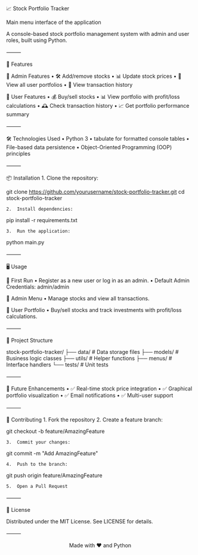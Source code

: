📈 Stock Portfolio Tracker

Main menu interface of the application

A console-based stock portfolio management system with admin and user roles, built using Python.

⸻

🌟 Features

🔹 Admin Features
	•	🛠️ Add/remove stocks
	•	📊 Update stock prices
	•	👥 View all user portfolios
	•	📜 View transaction history

🔹 User Features
	•	💰 Buy/sell stocks
	•	📊 View portfolio with profit/loss calculations
	•	🕰️ Check transaction history
	•	📈 Get portfolio performance summary

⸻

🛠️ Technologies Used
	•	Python 3
	•	tabulate for formatted console tables
	•	File-based data persistence
	•	Object-Oriented Programming (OOP) principles

⸻

📦 Installation
	1.	Clone the repository:

git clone https://github.com/yourusername/stock-portfolio-tracker.git
cd stock-portfolio-tracker


	2.	Install dependencies:

pip install -r requirements.txt


	3.	Run the application:

python main.py



⸻

🖥️ Usage

🔹 First Run
	•	Register as a new user or log in as an admin.
	•	Default Admin Credentials: admin/admin

🔹 Admin Menu
	•	Manage stocks and view all transactions.

🔹 User Portfolio
	•	Buy/sell stocks and track investments with profit/loss calculations.

⸻

📂 Project Structure

stock-portfolio-tracker/
├── data/               # Data storage files
├── models/             # Business logic classes
├── utils/              # Helper functions
├── menus/              # Interface handlers
└── tests/              # Unit tests



⸻

🚀 Future Enhancements
	•	✅ Real-time stock price integration
	•	✅ Graphical portfolio visualization
	•	✅ Email notifications
	•	✅ Multi-user support

⸻

🤝 Contributing
	1.	Fork the repository
	2.	Create a feature branch:

git checkout -b feature/AmazingFeature


	3.	Commit your changes:

git commit -m "Add AmazingFeature"


	4.	Push to the branch:

git push origin feature/AmazingFeature


	5.	Open a Pull Request

⸻

📝 License

Distributed under the MIT License. See LICENSE for details.

⸻



<div align="center">
    Made with ❤️ and Python
</div>
